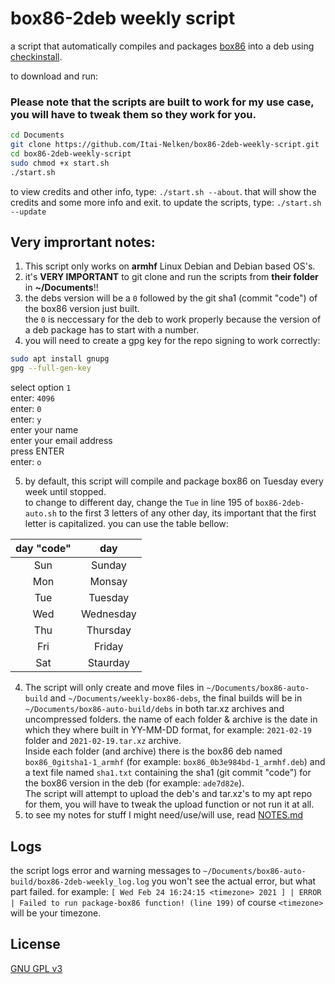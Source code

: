 # box86-2deb weekly script
 a script that automatically compiles and packages [box86](https://github.com/ptitSeb/box86) into a deb using [checkinstall](http://checkinstall.izto.org/).

to download and run:
### Please note that the scripts are built to work for my use case, you will have to tweak them so they work for you. 
```bash
cd Documents
git clone https://github.com/Itai-Nelken/box86-2deb-weekly-script.git
cd box86-2deb-weekly-script
sudo chmod +x start.sh
./start.sh
```
to view credits and other info, type: `./start.sh --about`. that will show the credits and some more info and exit.
to update the scripts, type: `./start.sh --update`
## Very imprortant notes:
1) This script only works on **armhf** Linux Debian and Debian based OS's.
2) it's **VERY IMPORTANT** to git clone and run the scripts from **their folder** in **~/Documents**!!
3) the debs version will be a `0` followed by the git sha1 (commit "code") of the box86 version just built.<br>the `0` is neccessary for the deb to work properly because the version of a deb package has to start with a number.
4) you will need to create a gpg key for the repo signing to work correctly:
```bash
sudo apt install gnupg
gpg --full-gen-key
```
select option `1`<br>
enter: `4096`<br>
enter: `0`<br>
enter: `y`<br>
enter your name<br>
enter your email address<br>
press ENTER<br>
enter: `o`<br>

5) by default, this script will compile and package box86 on Tuesday every week until stopped.<br>to change to different day, change the `Tue` in line 195 of `box86-2deb-auto.sh` to the first 3 letters of any other day, 
its important that the first letter is capitalized. you can use the table bellow:<br>

| day "code" | day       |
|  :---:     | :---:     |
| Sun        | Sunday    |
| Mon        | Monsay    |
| Tue        | Tuesday   |
| Wed        | Wednesday |
| Thu        | Thursday  |
| Fri        | Friday    |
| Sat        | Staurday  |

4) The script will only create and move files in `~/Documents/box86-auto-build` and `~/Documents/weekly-box86-debs`, the final builds will be in `~/Documents/box86-auto-build/debs` in both tar.xz archives and uncompressed folders. the name of each folder & archive is the date in which they where built in YY-MM-DD format, for example: `2021-02-19` folder and `2021-02-19.tar.xz` archive.<br>Inside each folder (and archive) there is the box86 deb named `box86_0gitsha1-1_armhf` (for example: `box86_0b3e984bd-1_armhf.deb`) and a text file named `sha1.txt` containing the sha1 (git commit "code") for the box86 version in the deb (for example: `ade7d82e`).<br>The script will attempt to upload the deb's and tar.xz's to my apt repo for them, you will have to tweak the upload function or not run it at all.
5) to see my notes for stuff I might need/use/will use, read [NOTES.md](NOTES.md)

## Logs
the script logs error and warning messages to `~/Documents/box86-auto-build/box86-2deb-weekly_log.log`
you won't see the actual error, but what part failed. for example:
`[ Wed Feb 24 16:24:15 <timezone> 2021 ] | ERROR | Failed to run package-box86 function! (line 199)`
of course `<timezone>` will be your timezone.

## License
[GNU GPL v3](https://github.com/Itai-Nelken/box86-2deb-weekly-script/blob/main/LICENSE)

